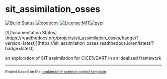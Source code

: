sit_assimilation_osses
==============================
[![Build Status](https://github.com/mollymwieringa/sit_assimilation_osses/workflows/Tests/badge.svg)](https://github.com/mollymwieringa/sit_assimilation_osses/actions)
[![codecov](https://codecov.io/gh/mollymwieringa/sit_assimilation_osses/branch/main/graph/badge.svg)](https://codecov.io/gh/mollymwieringa/sit_assimilation_osses)
[![License:MIT](https://img.shields.io/badge/License-MIT-lightgray.svg?style=flt-square)](https://opensource.org/licenses/MIT)[![pypi](https://img.shields.io/pypi/v/sit_assimilation_osses.svg)](https://pypi.org/project/sit_assimilation_osses)
<!-- [![conda-forge](https://img.shields.io/conda/dn/conda-forge/sit_assimilation_osses?label=conda-forge)](https://anaconda.org/conda-forge/sit_assimilation_osses) -->[![Documentation Status](https://readthedocs.org/projects/sit_assimilation_osses/badge/?version=latest)](https://sit_assimilation_osses.readthedocs.io/en/latest/?badge=latest)


an exploration of SIT assimilation for CICE5/DART in an idealized framework

--------

<p><small>Project based on the <a target="_blank" href="https://github.com/jbusecke/cookiecutter-science-project">cookiecutter science project template</a>.</small></p>
